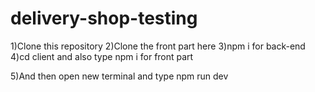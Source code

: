 # delivery-shop-testing

1)Clone this repository
2)Clone the front part here
3)npm i for back-end
4)cd client and also type npm i for front part

5)And then open new terminal and type npm run dev
